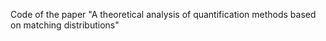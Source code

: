 Code of the paper "A theoretical analysis of quantification methods based on matching distributions"
